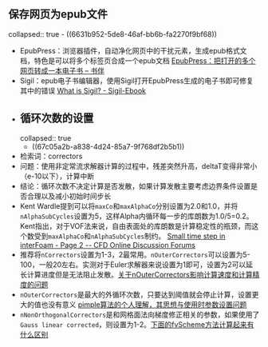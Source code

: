 ## 保存网页为epub文件
collapsed:: true
	- ((6631b952-5de8-46af-bb6b-fa2270f9bf68))
- EpubPress：浏览器插件，自动净化网页中的干扰元素，生成epub格式文档，特色是可以将多个标签页合成一个epub文档 [EpubPress：把打开的多个网页转成一本电子书 – 书伴](https://bookfere.com/post/565.html)
- Sigil：epub电子书编辑器，使用Sigil打开EpubPress生成的电子书即可修复其中的错误 [What is Sigil? - Sigil-Ebook](https://sigil-ebook.com/sigil/)
- ## 循环次数的设置
  collapsed:: true
	- ((67c05a2b-a838-4d24-85a7-9f768df2b5b1))
- 检索词：correctors
- 问题：使用非定常流求解器计算的过程中，残差突然升高，deltaT变得非常小（e-10以下），计算中断
- 结论：循环次数不决定计算是否发散，如果计算发散主要考虑边界条件设置是否合理以及减小初始时间步长
- Kent Wardle提到可以将`maxCo`和`maxAlphaCo`分别设置为2.0和1.0，并将`nAlphaSubCycles`设置为5，这样Alpha内循环每一步的库朗数为1.0/5=0.2。Kent指出，对于VOF法来说，自由表面处的库朗数是计算稳定性的瓶颈，而这个数受到`maxAlphaCo`和`nAlphaSubCycles`制约。 [Small time step in interFoam - Page 2 -- CFD Online Discussion Forums](https://www.cfd-online.com/Forums/openfoam/88429-small-time-step-interfoam-2.html)
- 推荐将`nCorrectors`设置为1-3，2最常用。`nOuterCorrectors`可以设置为5-100，一般20左右。实测对于Euler求解器来说设置为1即可，设置为2可以延长计算进度但是无法阻止发散。[关于nOuterCorrectors影响计算速度和计算精度的问题](https://cfd-china.com/topic/4328/关于noutercorrectors影响计算速度和计算精度的问题)
- `nOuterCorrectors`是最大的外循环次数，只要达到阈值就会停止计算，设置更大的值也没有意义 [pimple算法的个人理解，其思想与使用时参数设置问题](https://cfd-china.com/topic/864/pimple算法的个人理解-其思想与使用时参数设置问题/4)
- `nNonOrthogonalCorrectors`是和网格面法向梯度修正相关的参数，如果使用了`Gauss linear corrected`，则设置为1-2。[下面的fvScheme方法计算起来有什么区别](https://cfd-china.com/topic/1126/下面的fvscheme方法计算起来有什么区别/6)
